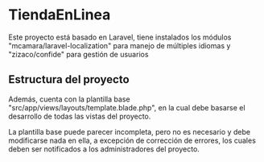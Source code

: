 TiendaEnLinea
=============

Este proyecto está basado en Laravel, tiene instalados los módulos "mcamara/laravel-localization" para manejo de múltiples idiomas y "zizaco/confide" para gestión de usuarios

Estructura del proyecto
-----------------------

Además, cuenta con la plantilla base "src/app/views/layouts/template.blade.php", en la cual debe basarse el desarrollo de todas las vistas del proyecto.

La plantilla base puede parecer incompleta, pero no es necesario y debe modificarse nada en ella, a excepción de corrección de errores, los cuales deben ser notificados a los administradores del proyecto.


